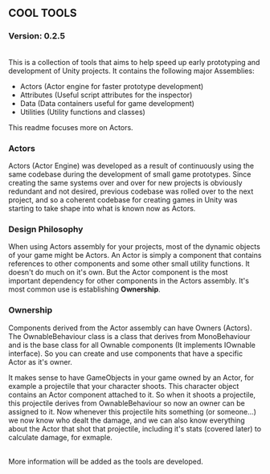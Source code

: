 <h2>COOL TOOLS</h2>
<h3> Version: 0.2.5 </h3>

<br>
This is a collection of tools that aims to help speed up early prototyping and development of Unity projects.
It contains the following major Assemblies:
<ul>
<li>Actors (Actor engine for faster prototype development)</li>
<li>Attributes (Useful script attributes for the inspector)</li>
<li>Data (Data containers useful for game development)</li>
<li>Utilities (Utility functions and classes)</li>
</ul>

This readme focuses more on Actors.

### Actors
Actors (Actor Engine) was developed as a result of continuously using the same codebase during the development of small game prototypes.
Since creating the same systems over and over for new projects is obviously redundant and not desired, previous codebase was rolled over
to the next project, and so a coherent codebase for creating games in Unity was starting to take shape into what is known now as Actors.

### Design Philosophy
When using Actors assembly for your projects, most of the dynamic objects of your game might be Actors. An Actor is simply a component
that contains references to other components and some other small utility functions. It doesn't do much on it's own. But the Actor component
is the most important dependency for other components in the Actors assembly. It's most common use is establishing **Ownership**.

### Ownership
Components derived from the Actor assembly can have Owners (Actors). The OwnableBehaviour class is a class that derives from MonoBehaviour
and is the base class for all Ownable components (It implements IOwnable interface). So you can create and use components that have a specific 
Actor as it's owner.

It makes sense to have GameObjects in your game owned by an Actor, for example a projectile that your character shoots. This character object
contains an Actor component attached to it. So when it shoots a projectile, this projectile derives from OwnableBehaviour so now an owner
can be assigned to it. Now whenever this projectile hits something (or someone...) we now know who dealt the damage, and we can also
know everything about the Actor that shot that projectile, including it's stats (covered later) to calculate damage, for exmaple.

<br>
More information will be added as the tools are developed.
